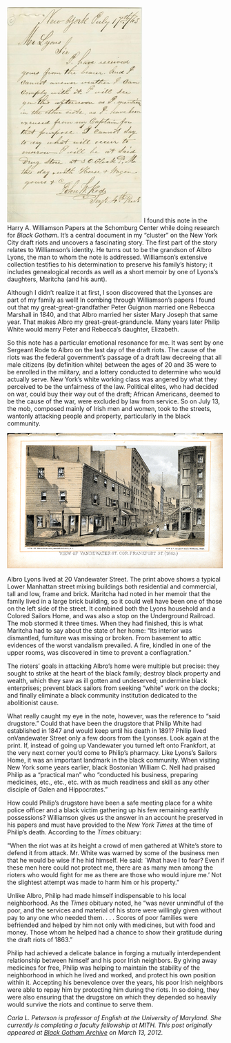 [![Letter](../images/C_PETERSON_fig_7.3-313x500.jpg "C_PETERSON_fig_7.3")](http://www.blackgothamarchive.org/wp-content/uploads/C_PETERSON_fig_7.3.jpg) I found this note in the Harry A. Williamson Papers at the Schomburg Center while doing research for _Black Gotham_. It’s a central document in my “cluster” on the New York City draft riots and uncovers a fascinating story. The first part of the story relates to Williamson’s identity. He turns out to be the grandson of Albro Lyons, the man to whom the note is addressed. Williamson’s extensive collection testifies to his determination to preserve his family’s history; it includes genealogical records as well as a short memoir by one of Lyons’s daughters, Maritcha (and his aunt).

Although I didn’t realize it at first, I soon discovered that the Lyonses are part of my family as well! In combing through Williamson’s papers I found out that my great-great-grandfather Peter Guignon married one Rebecca Marshall in 1840, and that Albro married her sister Mary Joseph that same year. That makes Albro my great-great-granduncle. Many years later Philip White would marry Peter and Rebecca’s daughter, Elizabeth.

So this note has a particular emotional resonance for me. It was sent by one Sergeant Rode to Albro on the last day of the draft riots. The cause of the riots was the federal government’s passage of a draft law decreeing that all male citizens (by definition white) between the ages of 20 and 35 were to be enrolled in the military, and a lottery conducted to determine who would actually serve. New York’s white working class was angered by what they perceived to be the unfairness of the law. Political elites, who had decided on war, could buy their way out of the draft; African Americans, deemed to be the cause of the war, were excluded by law from service. So on July 13, the mob, composed mainly of Irish men and women, took to the streets, wantonly attacking people and property, particularly in the black community.

![View of Vandewater Street](../images/2012-06-black-gotham-image.jpg)

Albro Lyons lived at 20 Vandewater Street. The print above shows a typical Lower Manhattan street mixing buildings both residential and commercial, tall and low, frame and brick. Maritcha had noted in her memoir that the family lived in a large brick building, so it could well have been one of those on the left side of the street. It combined both the Lyons household and a Colored Sailors Home, and was also a stop on the Underground Railroad. The mob stormed it three times. When they had finished, this is what Maritcha had to say about the state of her home: “Its interior was dismantled, furniture was missing or broken. From basement to attic evidences of the worst vandalism prevailed. A fire, kindled in one of the upper rooms, was discovered in time to prevent a conflagration.”

The rioters’ goals in attacking Albro’s home were multiple but precise: they sought to strike at the heart of the black family; destroy black property and wealth, which they saw as ill gotten and undeserved; undermine black enterprises; prevent black sailors from seeking “white” work on the docks; and finally eliminate a black community institution dedicated to the abolitionist cause.

What really caught my eye in the note, however, was the reference to “said drugstore.” Could that have been the drugstore that Philip White had established in 1847 and would keep until his death in 1891? Philip lived onVandewater Street only a few doors from the Lyonses. Look again at the print. If, instead of going up Vandewater you turned left onto Frankfort, at the very next corner you’d come to Philip’s pharmacy. Like Lyons’s Sailors Home, it was an important landmark in the black community. When visiting New York some years earlier, black Bostonian William C. Nell had praised Philip as a “practical man” who “conducted his business, preparing medicines, etc., etc., etc. with as much readiness and skill as any other disciple of Galen and Hippocrates.”

How could Philip’s drugstore have been a safe meeting place for a white police officer and a black victim gathering up his few remaining earthly possessions? Williamson gives us the answer in an account he preserved in his papers and must have provided to the _New York Times_ at the time of Philip’s death. According to the _Times_ obituary:

"When the riot was at its height a crowd of men gathered at White’s store to defend it from attack. Mr. White was warned by some of the business men that he would be wise if he hid himself. He said: \`What have I to fear? Even if these men here could not protect me, there are as many men among the rioters who would fight for me as there are those who would injure me.’ Not the slightest attempt was made to harm him or his property."

Unlike Albro, Philip had made himself indispensable to his local neighborhood. As the _Times_ obituary noted, he “was never unmindful of the poor, and the services and material of his store were willingly given without pay to any one who needed them. . . . Scores of poor families were befriended and helped by him not only with medicines, but with food and money. Those whom he helped had a chance to show their gratitude during the draft riots of 1863.”

Philip had achieved a delicate balance in forging a mutually interdependent relationship between himself and his poor Irish neighbors. By giving away medicines for free, Philip was helping to maintain the stability of the neighborhood in which he lived and worked, and protect his own position within it. Accepting his benevolence over the years, his poor Irish neighbors were able to repay him by protecting him during the riots. In so doing, they were also ensuring that the drugstore on which they depended so heavily would survive the riots and continue to serve them.

_Carla L. Peterson is professor of English at the University of Maryland. She currently is completing a faculty fellowship at MITH. This post originally appeared at [Black Gotham Archive](http://www.blackgothamarchive.org/blog/the-black-gotham-digital-archive-the-draft-riots-of-july-1863/) on March 13, 2012._